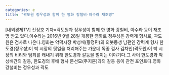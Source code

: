 ```yaml
---
categories: e
title: "곽도원 정우성과 함께 한 영화 강철비·아수라 재조명"
---
```

[내외경제TV] 전정호 기자=곽도원과 정우성이 함께 한 영화 강철비, 아수라 등이 재조명 받고 있다.아수라는 2016년 9월 28일 개봉한 영화로 정우성은 강력계 형사로, 곽도원은 검사로 나온다.영화는 악덕시장 박성배(황정민)의 의붓동생 남편인 강력계 형사 한도경(정우성)이 박 시장의 뒷일을 처리해주는 가운데 독종 검사 김차인(곽도원)이 박 시장의 비리와 범죄를 캐내기 위해 한도경과 갈등을 벌이는 이야기다.그 사이 한도경과 박성배간의 갈등, 한도경의 후배 형사 문선모(주지훈)과의 갈등 등이 관전 포인트다.영화 강철비는 정우성과 곽도